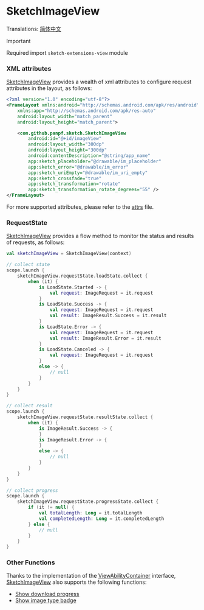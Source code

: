 # SketchImageView

Translations: [简体中文](sketch_image_view_zh.md)

> [!IMPORTANT]
> Required import `sketch-extensions-view` module

### XML attributes

[SketchImageView] provides a wealth of xml attributes to configure request attributes in the layout,
as follows:

```xml
<?xml version="1.0" encoding="utf-8"?>
<FrameLayout xmlns:android="http://schemas.android.com/apk/res/android"
    xmlns:app="http://schemas.android.com/apk/res-auto"
    android:layout_width="match_parent"
    android:layout_height="match_parent">

    <com.github.panpf.sketch.SketchImageView
        android:id="@+id/imageView"
        android:layout_width="300dp"
        android:layout_height="300dp"
        android:contentDescription="@string/app_name"
        app:sketch_placeholder="@drawable/im_placeholder"
        app:sketch_error="@drawable/im_error"
        app:sketch_uriEmpty="@drawable/im_uri_empty"
        app:sketch_crossfade="true"
        app:sketch_transformation="rotate"
        app:sketch_transformation_rotate_degrees="55" />
</FrameLayout>
```

For more supported attributes, please refer to the [attrs][attrs] file.

### RequestState

[SketchImageView] provides a flow method to monitor the status and results of requests, as follows:

```kotlin
val sketchImageView = SketchImageView(context)

// collect state
scope.launch {
    sketchImageView.requestState.loadState.collect {
        when (it) {
            is LoadState.Started -> {
                val request: ImageRequest = it.request
            }
            is LoadState.Success -> {
                val request: ImageRequest = it.request
                val result: ImageResult.Success = it.result
            }
            is LoadState.Error -> {
                val request: ImageRequest = it.request
                val result: ImageResult.Error = it.result
            }
            is LoadState.Canceled -> {
                val request: ImageRequest = it.request
            }
            else -> {
                // null
            }
        }
    }
}

// collect result
scope.launch {
    sketchImageView.requestState.resultState.collect {
        when (it) {
            is ImageResult.Success -> {
            }
            is ImageResult.Error -> {
            }
            else -> {
                // null
            }
        }
    }
}

// collect progress
scope.launch {
    sketchImageView.requestState.progressState.collect {
        if (it != null) {
            val totalLength: Long = it.totalLength
            val completedLength: Long = it.completedLength
        } else {
            // null
        }
    }
}
```

### Other Functions

Thanks to the implementation of the [ViewAbilityContainer] interface, [SketchImageView] also
supports the following functions:

* [Show download progress][show_download_progress]
* [Show image type badge][show_image_type]

[SketchImageView]: ../../sketch-extensions-view/src/main/kotlin/com/github/panpf/sketch/SketchImageView.kt

[ViewAbilityContainer]: ../../sketch-extensions-viewability/src/main/kotlin/com/github/panpf/sketch/ability/ViewAbilityContainer.kt

[attrs]: ../../sketch-extensions-view/src/main/res/values/attrs.xml

[show_download_progress]: progress_indicator

[show_image_type]: mime_type_logo.md